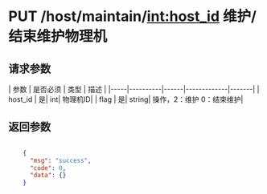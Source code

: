 # PUT /host/maintain/<int:host_id> 维护/结束维护物理机


## 请求参数
| 参数 | 是否必须 | 类型 | 描述 | 
|-----|----------|------|-------------|-------|
| host_id   | 是| int| 物理机ID|
| flag   | 是| string| 操作，2：维护  0：结束维护|


## 返回参数
```json

	{
	  "msg": "success",
	  "code": 0,
	  "data": {}
    }

```
